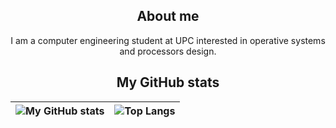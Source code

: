 <div id="content" align="center">

## About me
I am a computer engineering student at UPC interested in operative systems and processors design.

## My GitHub stats

<!-- https://github.com/anuraghazra/github-readme-stats -->
| ![My GitHub stats](https://github-readme-stats.vercel.app/api?username=theOfficeCat&theme=dark\&show_icons=true\&rank_icon=github) | ![Top Langs](https://github-readme-stats.vercel.app/api/top-langs/?username=theOfficeCat&layout=compact&theme=dark&langs_count=10) |
|:--:|:--:|
